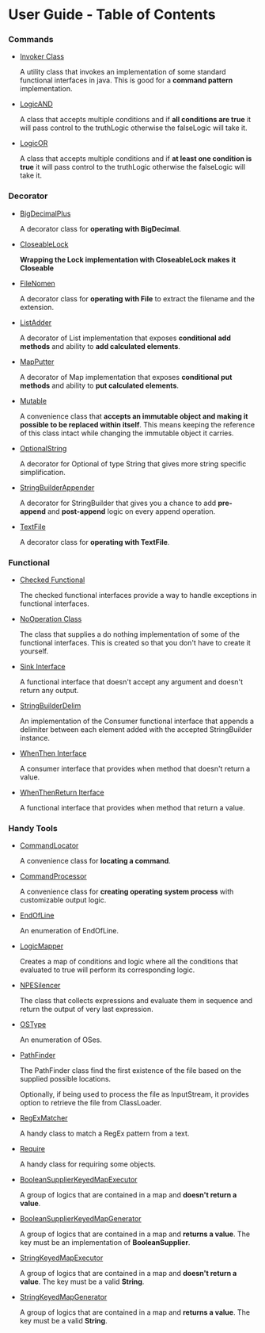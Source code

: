 # User Guide - Table of Contents

### Commands
* [Invoker Class](CMD_INVOKER_CLASS.md)

  A utility class that invokes an implementation of some standard functional interfaces in java. This is good for a **command pattern** implementation.

* [LogicAND](CMD_LOGIC_AND.md)

  A class that accepts multiple conditions and if **all conditions are true** it will pass control to the truthLogic otherwise the falseLogic will take it.

* [LogicOR](CMD_LOGIC_OR.md)

  A class that accepts multiple conditions and if **at least one condition is true** it will pass control to the truthLogic otherwise the falseLogic will take it.

### Decorator

* [BigDecimalPlus](DEC_BIGDECIMAL_PLUS.md)

  A decorator class for **operating with BigDecimal**.

* [CloseableLock](DEC_CLOSEABLE_LOCK.md)

  **Wrapping the Lock implementation with CloseableLock makes it Closeable** 

* [FileNomen](DEC_FILENOMEN.md)

  A decorator class for **operating with File** to extract the filename and the extension.

* [ListAdder](DEC_LIST_ADDER.md)

  A decorator of List implementation that exposes **conditional add methods** and ability to **add calculated elements**.

* [MapPutter](DEC_MAP_PUTTER.md)

  A decorator of Map implementation that exposes **conditional put methods** and ability to **put calculated elements**.

* [Mutable](DEC_MUTABLE.md)

  A convenience class that **accepts an immutable object and making it possible to be replaced within itself**. This means keeping the reference of this class intact while changing the immutable object it carries.

* [OptionalString](DEC_OPTIONAL_STRING.md)

  A decorator for Optional of type String that gives more string specific simplification.

* [StringBuilderAppender](DEC_SB_APPENDER.md)

  A decorator for StringBuilder that gives you a chance to add **pre-append** and **post-append** logic on every append operation.

* [TextFile](DEC_TEXTFILE.md)

  A decorator class for **operating with TextFile**.

### Functional
* [Checked Functional](FNC_CHECKED_FUNCTIONAL.md)

  The checked functional interfaces provide a way to handle exceptions in functional interfaces.

* [NoOperation Class](FNC_NO_OPERATION.md)

  The class that supplies a do nothing implementation of some of the functional interfaces. This is created so that you don't have to create it yourself.

* [Sink Interface](FNC_SINK_INTERFACE.md)

  A functional interface that doesn't accept any argument and doesn't return any output.

* [StringBuilderDelim](FNC_STRING_BUILDER_DELIM.md)

  An implementation of the Consumer functional interface that appends a delimiter between each element added with the accepted StringBuilder instance.

* [WhenThen Interface](FNC_WHEN_THEN_INTERFACE.md)

  A consumer interface that provides when method that doesn't return a value.

* [WhenThenReturn Iterface](FNC_WHEN_THEN_RETURN_INTERFACE.md)

  A functional interface that provides when method that return a value.

### Handy Tools
* [CommandLocator](HDY_COMMAND_LOCATOR.md)

  A convenience class for **locating a command**.

* [CommandProcessor](HDY_COMMAND_PROCESSOR.md)

  A convenience class for **creating operating system process** with customizable output logic.

* [EndOfLine](HDY_END_OF_LINE.md)

  An enumeration of EndOfLine.

* [LogicMapper](HDY_LOGIC_MAPPER.md)

  Creates a map of conditions and logic where all the conditions that evaluated to true will perform its corresponding logic.

* [NPESilencer](HDY_NPE_SILENCER.md)

  The class that collects expressions and evaluate them in sequence and return the output of very last expression. 

* [OSType](HDY_OSTYPE.md)

  An enumeration of OSes.

* [PathFinder](HDY_PATH_FINDER.md)

  The PathFinder class find the first existence of the file based on the supplied possible locations. 

  Optionally, if being used to process the file as InputStream, it provides option to retrieve the file from ClassLoader.

* [RegExMatcher](HDY_REGEX_MATCHER.md)

  A handy class to match a RegEx pattern from a text.

* [Require](HDY_REQUIRE_CLASS.md)

  A handy class for requiring some objects.

* [BooleanSupplierKeyedMapExecutor](HDY_BOOLEAN_KEY_MAP_EXEC.md)

  A group of logics that are contained in a map and **doesn't return a value**.

* [BooleanSupplierKeyedMapGenerator](HDY_BOOLEAN_KEY_MAP_GEN.md)

  A group of logics that are contained in a map and **returns a value**. The key must be an implementation of **BooleanSupplier**.

* [StringKeyedMapExecutor](HDY_STR_KEY_MAP_EXEC.md)

  A group of logics that are contained in a map and **doesn't return a value**. The key must be a valid **String**.

* [StringKeyedMapGenerator](HDY_STR_KEY_MAP_GEN.md)

  A group of logics that are contained in a map and **returns a value**. The key must be a valid **String**.

